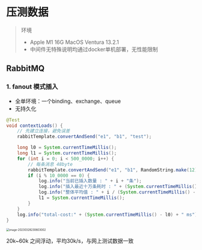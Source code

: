 # 压测数据

> 环境
>
> - Apple M1 16G MacOS Ventura 13.2.1
> - 中间件无特殊说明均通过docker单机部署，无性能限制





## RabbitMQ



### 1. fanout 模式插入

- 全单环境：一个binding、exchange、queue
- 无持久化

```java
@Test
void contextLoads() {
    // 先建立连接，避免误差
    rabbitTemplate.convertAndSend("e1", "b1", "test");

    long l0 = System.currentTimeMillis();
    long l1 = System.currentTimeMillis();
    for (int i = 0; i < 500_0000; i++) {
        // 每条消息 48byte
        rabbitTemplate.convertAndSend("e1", "b1", RandomString.make(12));
        if (i % 10_0000 == 0) {
            log.info("当前已插入数量 : " + i + "条");
            log.info("插入最近十万条耗时 : " + (System.currentTimeMillis() - l1) + "ms");
            log.info("整体平均值 : " + i / (System.currentTimeMillis() - l0) + "条/ms 条");
            l1 = System.currentTimeMillis();
        }
    }
    log.info("total-cost:" + (System.currentTimeMillis() - l0) + " ms");
}
```



<img src="assets/image-20230328230603002.png" alt="image-20230328230603002" style="zoom:50%;" />

20k~60k 之间浮动，平均30k/s，与网上测试数据一致



